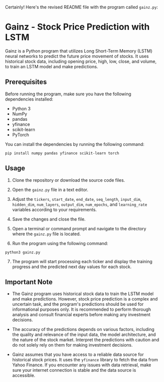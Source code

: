 Certainly! Here's the revised README file with the program called `gainz.py`:

# Gainz - Stock Price Prediction with LSTM

Gainz is a Python program that utilizes Long Short-Term Memory (LSTM) neural networks to predict the future price movement of stocks. It uses historical stock data, including opening price, high, low, close, and volume, to train an LSTM model and make predictions.

## Prerequisites

Before running the program, make sure you have the following dependencies installed:

- Python 3
- NumPy
- pandas
- yfinance
- scikit-learn
- PyTorch

You can install the dependencies by running the following command:

```
pip install numpy pandas yfinance scikit-learn torch
```

## Usage

1. Clone the repository or download the source code files.

2. Open the `gainz.py` file in a text editor.

3. Adjust the `tickers`, `start_date`, `end_date`, `seq_length`, `input_dim`, `hidden_dim`, `num_layers`, `output_dim`, `num_epochs`, and `learning_rate` variables according to your requirements.

4. Save the changes and close the file.

5. Open a terminal or command prompt and navigate to the directory where the `gainz.py` file is located.

6. Run the program using the following command:

```
python3 gainz.py
```

7. The program will start processing each ticker and display the training progress and the predicted next day values for each stock.

## Important Note

- The Gainz program uses historical stock data to train the LSTM model and make predictions. However, stock price prediction is a complex and uncertain task, and the program's predictions should be used for informational purposes only. It is recommended to perform thorough analysis and consult financial experts before making any investment decisions.

- The accuracy of the predictions depends on various factors, including the quality and relevance of the input data, the model architecture, and the nature of the stock market. Interpret the predictions with caution and do not solely rely on them for making investment decisions.

- Gainz assumes that you have access to a reliable data source for historical stock prices. It uses the `yfinance` library to fetch the data from Yahoo Finance. If you encounter any issues with data retrieval, make sure your internet connection is stable and the data source is accessible.
